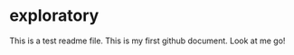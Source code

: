 exploratory
===========
This is a test readme file.  This is my first github document.  Look at me go!
